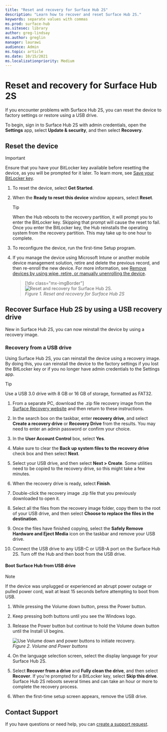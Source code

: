 ```yaml
---
title: "Reset and recovery for Surface Hub 2S"
description: "Learn how to recover and reset Surface Hub 2S."
keywords: separate values with commas
ms.prod: surface-hub
ms.sitesec: library
author: greg-lindsay
ms.author: greglin
manager: laurawi
audience: Admin
ms.topic: article
ms.date: 10/15/2021
ms.localizationpriority: Medium
---
```


# Reset and recovery for Surface Hub 2S

If you encounter problems with Surface Hub 2S, you can reset the device to factory settings or restore using a USB drive.

To begin, sign in to Surface Hub 2S with admin credentials, open the **Settings** app, select **Update & security**, and then select **Recovery**.

## Reset the device

   > [!IMPORTANT]
   > Ensure that you have your BitLocker key available before resetting the device, as you will be prompted for it later. To learn more, see [Save your BitLocker key](save-bitlocker-key-surface-hub.md).

1. To reset the device, select **Get Started**.

2. When the **Ready to reset this device** window appears, select **Reset**.
  
   > [!TIP]
   > When the Hub reboots to the recovery partition, it will prompt you to enter the BitLocker key. Skipping that prompt will cause the reset to fail. Once you enter the BitLocker key, the Hub reinstalls the operating system from the recovery partition. This may take up to one hour to complete.
  
3. To reconfigure the device, run the first-time Setup program.

4. If you manage the device using Microsoft Intune or another mobile device management solution, retire and delete the previous record, and then re-enroll the new device. For more information, see [Remove devices by using wipe, retire, or manually unenrolling the device](/intune/devices-wipe).

   > [!div class="mx-imgBorder"]
   > ![*Reset and recovery for Surface Hub 2S*.](images/sh2-reset.png)
   <br/>*Figure 1. Reset and recovery for Surface Hub 2S*

## Recover Surface Hub 2S by using a USB recovery drive

New in Surface Hub 2S, you can now reinstall the device by using a recovery image.

### Recovery from a USB drive

Using Surface Hub 2S, you can reinstall the device using a recovery image. By doing this, you can reinstall the device to the factory settings if you lost the BitLocker key or if you no longer have admin credentials to the Settings app.

>[!TIP]
>Use a USB 3.0 drive with 8 GB or 16 GB of storage, formatted as FAT32.

1. From a separate PC, download the .zip file recovery image from the [Surface Recovery website](https://support.microsoft.com/surfacerecoveryimage?devicetype=surfacehub2s) and then return to these instructions.

2. In the search box on the taskbar, enter **recovery drive**, and select **Create a recovery drive** or **Recovery Drive** from the results. You may need to enter an admin password or confirm your choice.

3. In the **User Account Control** box, select **Yes**.

4. Make sure to clear the **Back up system files to the recovery drive** check box and then select **Next**.

5. Select your USB drive, and then select **Next > Create**.  Some utilities need to be copied to the recovery drive, so this might take a few minutes.

6. When the recovery drive is ready, select **Finish**.

7. Double-click the recovery image .zip file that you previously downloaded to open it.

8. Select all the files from the recovery image folder, copy them to the root of your USB drive, and then select **Choose to replace the files in the destination**.

9. Once the files have finished copying, select the **Safely Remove Hardware and Eject Media** icon on the taskbar and remove your USB drive.

10. Connect the USB drive to any USB-C or USB-A port on the Surface Hub 2S. Turn off the Hub and then boot from the USB drive.

#### Boot Surface Hub from USB drive

>[!NOTE]
>If the device was unplugged or experienced an abrupt power outage or pulled power cord, wait at least 15 seconds before attempting to boot from USB.

1. While pressing the Volume down button, press the Power button.

2. Keep pressing both buttons until you see the Windows logo.

3. Release the Power button but continue to hold the Volume down button until the Install UI begins.

   ![*Use Volume down and power buttons to initiate recovery*.](images/sh2-keypad.png)
   <br>*Figure 2. Volume and Power buttons*

4. On the language selection screen, select the display language for your Surface Hub 2S.

5. Select **Recover from a drive** and **Fully clean the drive**, and then select **Recover**. If you're prompted for a BitLocker key, select **Skip this drive**. Surface Hub 2S reboots several times and can take an hour or more to complete the recovery process.

6. When the first-time setup screen appears, remove the USB drive.

## Contact Support

If you have questions or need help, you can [create a support request](https://support.microsoft.com/supportforbusiness/productselection).
